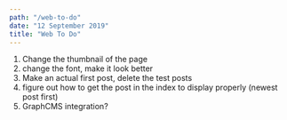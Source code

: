 ```yaml
---
path: "/web-to-do"
date: "12 September 2019"
title: "Web To Do"
---
```


1. Change the thumbnail of the page
2. change the font, make it look better
3. Make an actual first post, delete the test posts
4. figure out how to get the post in the index to display properly (newest post first)
5. GraphCMS integration?
